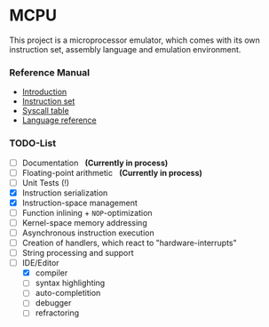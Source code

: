 # MCPU
This project is a microprocessor emulator, which comes with its own instruction set, assembly language and emulation environment.

### Reference Manual

* [Introduction](https://github.com/Unknown6656/MCPU/blob/documentation/Documentation/introduction.md)
* [Instruction set](https://github.com/Unknown6656/MCPU/blob/documentation/Documentation/instruction-set.md)
* [Syscall table](https://github.com/Unknown6656/MCPU/blob/documentation/Documentation/syscalls.md)
* [Language reference](https://github.com/Unknown6656/MCPU/blob/documentation/Documentation/language-reference.md)

### TODO-List

- [ ] Documentation &#160; **(Currently in process)**
- [ ] Floating-point arithmetic &#160; **(Currently in process)**
- [ ] Unit Tests (!)
- [x] Instruction serialization
- [x] Instruction-space management
- [ ] Function inlining + `NOP`-optimization
- [ ] Kernel-space memory addressing
- [ ] Asynchronous instruction execution
- [ ] Creation of handlers, which react to "hardware-interrupts"
- [ ] String processing and support
- [ ] IDE/Editor
    - [x] compiler
    - [ ] syntax highlighting
    - [ ] auto-completition
    - [ ] debugger
    - [ ] refractoring
